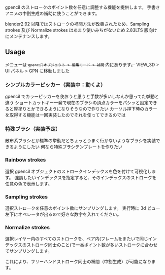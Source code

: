 gpencil のストロークのポイント数を任意に調整する機能を提供します。
手書きアニメの中割生成の補助に使うことができます。

blender2.92 以降ではストロークの補間方法が改善されたため、Sampling strokes 及び Normalize strokes はあまり使いみちがないため 2.83LTS 版向けにメンテナンスします。

## Usage

~~メニューは `gpencilオブジェクト > 編集モード > 補間` 内にあります。~~
VIEW_3D > UI パネル > GPN に移動しました

### シンプルカラーピッカー（実装中：動くよ）

gpencil でカラーピッカーを使おうと思うと手数が多いしなんか思ってた挙動と違う
ショートカットキー一発で現在のブラシの頂点カラーをパシッと設定できると厚塗りとかできるようになりそうなので作りたい
カーソル押下時のカラーを取得する機能は一回実装したのでそれを使ってできるのでは

### 特殊ブラシ（実装予定）

散布系ブラシとか標準の挙動だとちょっとうまく行かないようなブラシを実装できるようにしたい
何なら特殊ブラシテンプレートを作りたい

### Rainbow strokes

選択 gpencil オブジェクトのストロークインデックスを色を付けて可視化します。
強調したいインデックスを指定すると、そのインデックスのストロークを任意の色で表示します。

### Sampling strokes

選択ストロークを任意のポイント数にサンプリングします。
実行時に 3d ビュー左下にオペレータが出るので好きな数字を入れてください。

### Normalize strokes

選択レイヤー内のすべてのストロークを、ペア内(フレームをまたいで同じインデックスのストローク同士のこと)で一番ポイント数が多いストロークに合わせてサンプリングします。

これにより、フリーハンドストローク同士の補間（中割生成）が可能になります。

